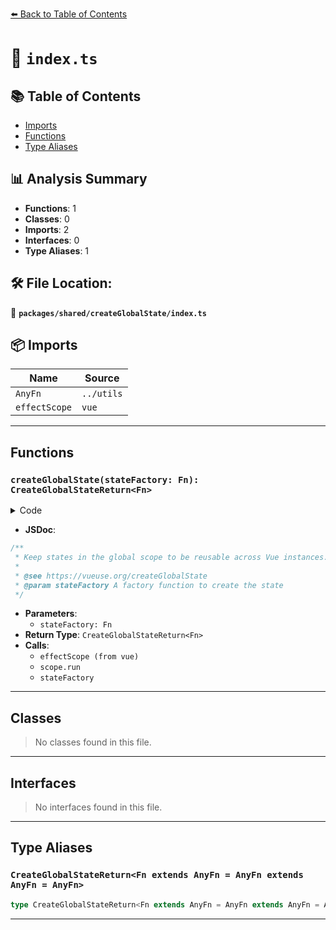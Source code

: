 [⬅️ Back to Table of Contents](../../../index.md)

# 📄 `index.ts`

## 📚 Table of Contents

- [Imports](#imports)
- [Functions](#functions)
- [Type Aliases](#type-aliases)

## 📊 Analysis Summary

- **Functions**: 1
- **Classes**: 0
- **Imports**: 2
- **Interfaces**: 0
- **Type Aliases**: 1

## 🛠️ File Location:
📂 **`packages/shared/createGlobalState/index.ts`**

## 📦 Imports

| Name | Source |
|------|--------|
| `AnyFn` | `../utils` |
| `effectScope` | `vue` |


---

## Functions

### `createGlobalState(stateFactory: Fn): CreateGlobalStateReturn<Fn>`

<details><summary>Code</summary>

```ts
export function createGlobalState<Fn extends AnyFn>(
  stateFactory: Fn,
): CreateGlobalStateReturn<Fn> {
  let initialized = false
  let state: any
  const scope = effectScope(true)

  return ((...args: any[]) => {
    if (!initialized) {
      state = scope.run(() => stateFactory(...args))!
      initialized = true
    }
    return state
  }) as Fn
}
```
</details>

- **JSDoc**:
```ts
/**
 * Keep states in the global scope to be reusable across Vue instances.
 *
 * @see https://vueuse.org/createGlobalState
 * @param stateFactory A factory function to create the state
 */
```

- **Parameters**:
  - `stateFactory: Fn`
- **Return Type**: `CreateGlobalStateReturn<Fn>`
- **Calls**:
  - `effectScope (from vue)`
  - `scope.run`
  - `stateFactory`

---

## Classes

> No classes found in this file.


---

## Interfaces

> No interfaces found in this file.


---

## Type Aliases

### `CreateGlobalStateReturn<Fn extends AnyFn = AnyFn extends AnyFn = AnyFn>`

```ts
type CreateGlobalStateReturn<Fn extends AnyFn = AnyFn extends AnyFn = AnyFn> = Fn;
```


---